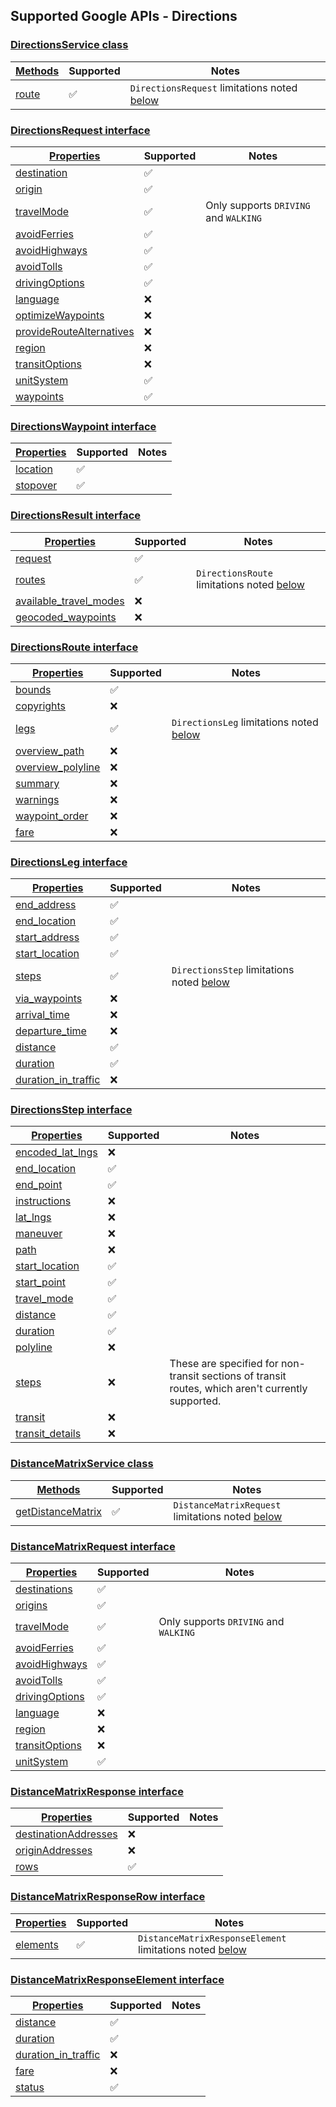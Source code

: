 ## Supported Google APIs - Directions

### [DirectionsService class](https://developers-dot-devsite-v2-prod.appspot.com/maps/documentation/javascript/reference/directions#DirectionsService)

| [Methods](https://developers-dot-devsite-v2-prod.appspot.com/maps/documentation/javascript/reference/directions#DirectionsService-Methods) | Supported          | Notes                                                                       |
| ------------------------------------------------------------------------------------------------------------------------------------------ | ------------------ | --------------------------------------------------------------------------- |
| [route](https://developers-dot-devsite-v2-prod.appspot.com/maps/documentation/javascript/reference/directions#DirectionsService.route)     | :white_check_mark: | `DirectionsRequest` limitations noted [below](#directionsrequest-interface) |

### [DirectionsRequest interface](https://developers-dot-devsite-v2-prod.appspot.com/maps/documentation/javascript/reference/directions#DirectionsRequest)

| [Properties](https://developers-dot-devsite-v2-prod.appspot.com/maps/documentation/javascript/reference/directions#DirectionsRequest-Properties)                             | Supported          | Notes                                 |
| ---------------------------------------------------------------------------------------------------------------------------------------------------------------------------- | ------------------ | ------------------------------------- |
| [destination](https://developers-dot-devsite-v2-prod.appspot.com/maps/documentation/javascript/reference/directions#DirectionsRequest.destination)                           | :white_check_mark: |                                       |
| [origin](https://developers-dot-devsite-v2-prod.appspot.com/maps/documentation/javascript/reference/directions#DirectionsRequest.origin)                                     | :white_check_mark: |                                       |
| [travelMode](https://developers-dot-devsite-v2-prod.appspot.com/maps/documentation/javascript/reference/directions#DirectionsRequest.travelMode)                             | :white_check_mark: | Only supports `DRIVING` and `WALKING` |
| [avoidFerries](https://developers-dot-devsite-v2-prod.appspot.com/maps/documentation/javascript/reference/directions#DirectionsRequest.avoidFerries)                         | :white_check_mark: |                                       |
| [avoidHighways](https://developers-dot-devsite-v2-prod.appspot.com/maps/documentation/javascript/reference/directions#DirectionsRequest.avoidHighways)                       | :white_check_mark: |                                       |
| [avoidTolls](https://developers-dot-devsite-v2-prod.appspot.com/maps/documentation/javascript/reference/directions#DirectionsRequest.avoidTolls)                             | :white_check_mark: |                                       |
| [drivingOptions](https://developers-dot-devsite-v2-prod.appspot.com/maps/documentation/javascript/reference/directions#DirectionsRequest.drivingOptions)                     | :white_check_mark: |                                       |
| [language](https://developers-dot-devsite-v2-prod.appspot.com/maps/documentation/javascript/reference/directions#DirectionsRequest.language)                                 | :x:                |                                       |
| [optimizeWaypoints](https://developers-dot-devsite-v2-prod.appspot.com/maps/documentation/javascript/reference/directions#DirectionsRequest.optimizeWaypoints)               | :x:                |                                       |
| [provideRouteAlternatives](https://developers-dot-devsite-v2-prod.appspot.com/maps/documentation/javascript/reference/directions#DirectionsRequest.provideRouteAlternatives) | :x:                |                                       |
| [region](https://developers-dot-devsite-v2-prod.appspot.com/maps/documentation/javascript/reference/directions#DirectionsRequest.region)                                     | :x:                |                                       |
| [transitOptions](https://developers-dot-devsite-v2-prod.appspot.com/maps/documentation/javascript/reference/directions#DirectionsRequest.transitOptions)                     | :x:                |                                       |
| [unitSystem](https://developers-dot-devsite-v2-prod.appspot.com/maps/documentation/javascript/reference/directions#DirectionsRequest.unitSystem)                             | :white_check_mark: |                                       |
| [waypoints](https://developers-dot-devsite-v2-prod.appspot.com/maps/documentation/javascript/reference/directions#DirectionsRequest.waypoints)                               | :white_check_mark: |                                       |

### [DirectionsWaypoint interface](https://developers-dot-devsite-v2-prod.appspot.com/maps/documentation/javascript/reference/directions#DirectionsWaypoint)

| [Properties](https://developers-dot-devsite-v2-prod.appspot.com/maps/documentation/javascript/reference/directions#DirectionsWaypoint-Properties) | Supported          | Notes |
| ------------------------------------------------------------------------------------------------------------------------------------------------- | ------------------ | ----- |
| [location](https://developers-dot-devsite-v2-prod.appspot.com/maps/documentation/javascript/reference/directions#DirectionsWaypoint.location)     | :white_check_mark: |       |
| [stopover](https://developers-dot-devsite-v2-prod.appspot.com/maps/documentation/javascript/reference/directions#DirectionsWaypoint.stopover)     | :white_check_mark: |       |

### [DirectionsResult interface](https://developers.google.com/maps/documentation/javascript/reference/directions#DirectionsResult)

| [Properties](https://developers.google.com/maps/documentation/javascript/reference/directions#DirectionsResult-Properties)                         | Supported          | Notes                                                                   |
| -------------------------------------------------------------------------------------------------------------------------------------------------- | ------------------ | ----------------------------------------------------------------------- |
| [request](https://developers.google.com/maps/documentation/javascript/reference/directions#DirectionsResult.request)                               | :white_check_mark: |                                                                         |
| [routes](https://developers.google.com/maps/documentation/javascript/reference/directions#DirectionsResult.routes)                                 | :white_check_mark: | `DirectionsRoute` limitations noted [below](#directionsroute-interface) |
| [available_travel_modes](https://developers.google.com/maps/documentation/javascript/reference/directions#DirectionsResult.available_travel_modes) | :x:                |                                                                         |
| [geocoded_waypoints](https://developers.google.com/maps/documentation/javascript/reference/directions#DirectionsResult.geocoded_waypoints)         | :x:                |                                                                         |

### [DirectionsRoute interface](https://developers.google.com/maps/documentation/javascript/reference/directions#DirectionsRoute)

| [Properties](https://developers.google.com/maps/documentation/javascript/reference/directions#DirectionsRoute-Properties)               | Supported          | Notes                                                               |
| --------------------------------------------------------------------------------------------------------------------------------------- | ------------------ | ------------------------------------------------------------------- |
| [bounds](https://developers.google.com/maps/documentation/javascript/reference/directions#DirectionsRoute.bounds)                       | :white_check_mark: |                                                                     |
| [copyrights](https://developers.google.com/maps/documentation/javascript/reference/directions#DirectionsRoute.copyrights)               | :x:                |                                                                     |
| [legs](https://developers.google.com/maps/documentation/javascript/reference/directions#DirectionsRoute.legs)                           | :white_check_mark: | `DirectionsLeg` limitations noted [below](#directionsleg-interface) |
| [overview_path](https://developers.google.com/maps/documentation/javascript/reference/directions#DirectionsRoute.overview_path)         | :x:                |                                                                     |
| [overview_polyline](https://developers.google.com/maps/documentation/javascript/reference/directions#DirectionsRoute.overview_polyline) | :x:                |                                                                     |
| [summary](https://developers.google.com/maps/documentation/javascript/reference/directions#DirectionsRoute.summary)                     | :x:                |                                                                     |
| [warnings](https://developers.google.com/maps/documentation/javascript/reference/directions#DirectionsRoute.warnings)                   | :x:                |                                                                     |
| [waypoint_order](https://developers.google.com/maps/documentation/javascript/reference/directions#DirectionsRoute.waypoint_order)       | :x:                |                                                                     |
| [fare](https://developers.google.com/maps/documentation/javascript/reference/directions#DirectionsRoute.fare)                           | :x:                |                                                                     |

### [DirectionsLeg interface](https://developers.google.com/maps/documentation/javascript/reference/directions#DirectionsLeg)

| [Properties](https://developers.google.com/maps/documentation/javascript/reference/directions#DirectionsLeg-Properties)                   | Supported          | Notes                                                                 |
| ----------------------------------------------------------------------------------------------------------------------------------------- | ------------------ | --------------------------------------------------------------------- |
| [end_address](https://developers.google.com/maps/documentation/javascript/reference/directions#DirectionsLeg.end_address)                 | :white_check_mark: |                                                                       |
| [end_location](https://developers.google.com/maps/documentation/javascript/reference/directions#DirectionsLeg.end_location)               | :white_check_mark: |                                                                       |
| [start_address](https://developers.google.com/maps/documentation/javascript/reference/directions#DirectionsLeg.start_address)             | :white_check_mark: |                                                                       |
| [start_location](https://developers.google.com/maps/documentation/javascript/reference/directions#DirectionsLeg.start_location)           | :white_check_mark: |                                                                       |
| [steps](https://developers.google.com/maps/documentation/javascript/reference/directions#DirectionsLeg.steps)                             | :white_check_mark: | `DirectionsStep` limitations noted [below](#directionsstep-interface) |
| [via_waypoints](https://developers.google.com/maps/documentation/javascript/reference/directions#DirectionsLeg.via_waypoints)             | :x:                |                                                                       |
| [arrival_time](https://developers.google.com/maps/documentation/javascript/reference/directions#DirectionsLeg.arrival_time)               | :x:                |                                                                       |
| [departure_time](https://developers.google.com/maps/documentation/javascript/reference/directions#DirectionsLeg.departure_time)           | :x:                |                                                                       |
| [distance](https://developers.google.com/maps/documentation/javascript/reference/directions#DirectionsLeg.distance)                       | :white_check_mark: |                                                                       |
| [duration](https://developers.google.com/maps/documentation/javascript/reference/directions#DirectionsLeg.duration)                       | :white_check_mark: |                                                                       |
| [duration_in_traffic](https://developers.google.com/maps/documentation/javascript/reference/directions#DirectionsLeg.duration_in_traffic) | :x:                |                                                                       |

### [DirectionsStep interface](https://developers.google.com/maps/documentation/javascript/reference/directions#DirectionsStep)

| [Properties](https://developers.google.com/maps/documentation/javascript/reference/directions#DirectionsStep-Properties)             | Supported          | Notes                                                                                             |
| ------------------------------------------------------------------------------------------------------------------------------------ | ------------------ | ------------------------------------------------------------------------------------------------- |
| [encoded_lat_lngs](https://developers.google.com/maps/documentation/javascript/reference/directions#DirectionsStep.encoded_lat_lngs) | :x:                |                                                                                                   |
| [end_location](https://developers.google.com/maps/documentation/javascript/reference/directions#DirectionsStep.end_location)         | :white_check_mark: |                                                                                                   |
| [end_point](https://developers.google.com/maps/documentation/javascript/reference/directions#DirectionsStep.end_point)               | :white_check_mark: |                                                                                                   |
| [instructions](https://developers.google.com/maps/documentation/javascript/reference/directions#DirectionsStep.instructions)         | :x:                |                                                                                                   |
| [lat_lngs](https://developers.google.com/maps/documentation/javascript/reference/directions#DirectionsStep.lat_lngs)                 | :x:                |                                                                                                   |
| [maneuver](https://developers.google.com/maps/documentation/javascript/reference/directions#DirectionsStep.maneuver)                 | :x:                |                                                                                                   |
| [path](https://developers.google.com/maps/documentation/javascript/reference/directions#DirectionsStep.path)                         | :x:                |                                                                                                   |
| [start_location](https://developers.google.com/maps/documentation/javascript/reference/directions#DirectionsStep.start_location)     | :white_check_mark: |                                                                                                   |
| [start_point](https://developers.google.com/maps/documentation/javascript/reference/directions#DirectionsStep.start_point)           | :white_check_mark: |                                                                                                   |
| [travel_mode](https://developers.google.com/maps/documentation/javascript/reference/directions#DirectionsStep.travel_mode)           | :white_check_mark: |                                                                                                   |
| [distance](https://developers.google.com/maps/documentation/javascript/reference/directions#DirectionsStep.distance)                 | :white_check_mark: |                                                                                                   |
| [duration](https://developers.google.com/maps/documentation/javascript/reference/directions#DirectionsStep.duration)                 | :white_check_mark: |                                                                                                   |
| [polyline](https://developers.google.com/maps/documentation/javascript/reference/directions#DirectionsStep.polyline)                 | :x:                |                                                                                                   |
| [steps](https://developers.google.com/maps/documentation/javascript/reference/directions#DirectionsStep.steps)                       | :x:                | These are specified for non-transit sections of transit routes, which aren't currently supported. |
| [transit](https://developers.google.com/maps/documentation/javascript/reference/directions#DirectionsStep.transit)                   | :x:                |                                                                                                   |
| [transit_details](https://developers.google.com/maps/documentation/javascript/reference/directions#DirectionsStep.transit_details)   | :x:                |                                                                                                   |

### [DistanceMatrixService class](https://developers-dot-devsite-v2-prod.appspot.com/maps/documentation/javascript/reference/distance-matrix#DistanceMatrixService)

| [Methods](https://developers-dot-devsite-v2-prod.appspot.com/maps/documentation/javascript/reference/distance-matrix#DistanceMatrixService-Methods)                     | Supported          | Notes                                                                               |
| ----------------------------------------------------------------------------------------------------------------------------------------------------------------------- | ------------------ | ----------------------------------------------------------------------------------- |
| [getDistanceMatrix](https://developers-dot-devsite-v2-prod.appspot.com/maps/documentation/javascript/reference/distance-matrix#DistanceMatrixService.getDistanceMatrix) | :white_check_mark: | `DistanceMatrixRequest` limitations noted [below](#distancematrixrequest-interface) |

### [DistanceMatrixRequest interface](https://developers-dot-devsite-v2-prod.appspot.com/maps/documentation/javascript/reference/distance-matrix#DistanceMatrixRequest)

| [Properties](https://developers-dot-devsite-v2-prod.appspot.com/maps/documentation/javascript/reference/distance-matrix#DistanceMatrixRequest-Properties)         | Supported          | Notes                                 |
| ----------------------------------------------------------------------------------------------------------------------------------------------------------------- | ------------------ | ------------------------------------- |
| [destinations](https://developers-dot-devsite-v2-prod.appspot.com/maps/documentation/javascript/reference/distance-matrix#DistanceMatrixRequest.destinations)     | :white_check_mark: |                                       |
| [origins](https://developers-dot-devsite-v2-prod.appspot.com/maps/documentation/javascript/reference/distance-matrix#DistanceMatrixRequest.origins)               | :white_check_mark: |                                       |
| [travelMode](https://developers-dot-devsite-v2-prod.appspot.com/maps/documentation/javascript/reference/distance-matrix#DistanceMatrixRequest.travelMode)         | :white_check_mark: | Only supports `DRIVING` and `WALKING` |
| [avoidFerries](https://developers-dot-devsite-v2-prod.appspot.com/maps/documentation/javascript/reference/distance-matrix#DistanceMatrixRequest.avoidFerries)     | :white_check_mark: |                                       |
| [avoidHighways](https://developers-dot-devsite-v2-prod.appspot.com/maps/documentation/javascript/reference/distance-matrix#DistanceMatrixRequest.avoidHighways)   | :white_check_mark: |                                       |
| [avoidTolls](https://developers-dot-devsite-v2-prod.appspot.com/maps/documentation/javascript/reference/distance-matrix#DistanceMatrixRequest.avoidTolls)         | :white_check_mark: |                                       |
| [drivingOptions](https://developers-dot-devsite-v2-prod.appspot.com/maps/documentation/javascript/reference/distance-matrix#DistanceMatrixRequest.drivingOptions) | :white_check_mark: |                                       |
| [language](https://developers-dot-devsite-v2-prod.appspot.com/maps/documentation/javascript/reference/distance-matrix#DistanceMatrixRequest.language)             | :x:                |                                       |
| [region](https://developers-dot-devsite-v2-prod.appspot.com/maps/documentation/javascript/reference/distance-matrix#DistanceMatrixRequest.region)                 | :x:                |                                       |
| [transitOptions](https://developers-dot-devsite-v2-prod.appspot.com/maps/documentation/javascript/reference/distance-matrix#DistanceMatrixRequest.transitOptions) | :x:                |                                       |
| [unitSystem](https://developers-dot-devsite-v2-prod.appspot.com/maps/documentation/javascript/reference/distance-matrix#DistanceMatrixRequest.unitSystem)         | :white_check_mark: |                                       |

### [DistanceMatrixResponse interface](https://developers.google.com/maps/documentation/javascript/reference/distance-matrix#DistanceMatrixResponse)

| [Properties](https://developers.google.com/maps/documentation/javascript/reference/distance-matrix#DistanceMatrixResponse-Properties)                               | Supported          | Notes |
| ------------------------------------------------------------------------------------------------------------------------------------------------------------------- | ------------------ | ----- |
| [destinationAddresses](https://developers.google.com/maps/documentation/javascript/reference/distance-matrix#DistanceMatrixResponse.destinationAddresses)           | :x:                |       |
| [originAddresses](https://developers-dot-devsite-v2-prod.appspot.com/maps/documentation/javascript/reference/distance-matrix#DistanceMatrixRequest.originAddresses) | :x:                |       |
| [rows](https://developers.google.com/maps/documentation/javascript/reference/distance-matrix#DistanceMatrixResponse.rows)                                           | :white_check_mark: |       |

### [DistanceMatrixResponseRow interface](https://developers.google.com/maps/documentation/javascript/reference/distance-matrix#DistanceMatrixResponseRow)

| [Properties](https://developers.google.com/maps/documentation/javascript/reference/distance-matrix#DistanceMatrixResponseRow-Properties) | Supported          | Notes                                                                                               |
| ---------------------------------------------------------------------------------------------------------------------------------------- | ------------------ | --------------------------------------------------------------------------------------------------- |
| [elements](https://developers.google.com/maps/documentation/javascript/reference/distance-matrix#DistanceMatrixResponseRow.elements)     | :white_check_mark: | `DistanceMatrixResponseElement` limitations noted [below](#distancematrixresponseelement-interface) |

### [DistanceMatrixResponseElement interface](https://developers.google.com/maps/documentation/javascript/reference/distance-matrix#DistanceMatrixResponseElement)

| [Properties](https://developers.google.com/maps/documentation/javascript/reference/distance-matrix#DistanceMatrixResponseElement-Properties)                   | Supported          | Notes |
| -------------------------------------------------------------------------------------------------------------------------------------------------------------- | ------------------ | ----- |
| [distance](https://developers.google.com/maps/documentation/javascript/reference/distance-matrix#DistanceMatrixResponseElement.distance)                       | :white_check_mark: |       |
| [duration](https://developers.google.com/maps/documentation/javascript/reference/distance-matrix#DistanceMatrixResponseElement.duration)                       | :white_check_mark: |       |
| [duration_in_traffic](https://developers.google.com/maps/documentation/javascript/reference/distance-matrix#DistanceMatrixResponseElement.duration_in_traffic) | :x:                |       |
| [fare](https://developers.google.com/maps/documentation/javascript/reference/distance-matrix#DistanceMatrixResponseElement.fare)                               | :x:                |       |
| [status](https://developers.google.com/maps/documentation/javascript/reference/distance-matrix#DistanceMatrixResponseElement.status)                           | :white_check_mark: |       |
